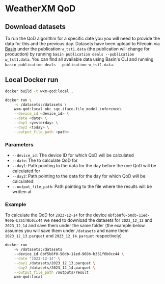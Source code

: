 # WeatherXM QoD

## Download datasets

To run the QoD algorithm for a specific date you you will need to provide the data for this and the previous day. Datasets have been upload to Filecoin via [Basin](https://github.com/tablelandnetwork/basin-cli) under the publication `w_tst1.data` (the publication will change for production) by running `basin publication deals --publication w_tst1.data`. You can find all available data using Basin's CLI and running `basin publication deals --publication w_tst1.data`.

## Local Docker run

```bash
docker build -t wxm-qod:local .

docker run \
	-v /datasets:/datasets \
	wxm-qod:local obc_sqc.iface.file_model_inference\
	--device_id <device_id> \
	--date <date> \
	--day1 <yesterday> \
	--day2 <today> \
	--output_file_path <path>
```

### Parameters
- `--device_id`: The device ID for which QoD will be calculated
- `--date`: The to calculate QoD for
- `--day1`: Path pointing to the data for the day before the one QoD will be calculated for
- `--day2`: Path pointing to the data for the day for which QoD will be calculated
- `--output_file_path`: Path pointing to the file where the results will be written at

### Example

To calculate the QoD for `2023-12-14` for the device `8bf5b8f0-50db-11ed-960b-b351f0b0cc44` we need to download the datasets for `2023_12_13` and `2023_12_14` and save them under the same folder (the example below assumes you will save them under `/datasets` and name them `2023_12_13.parquet` and `2023_12_14.parquet` respectively)

```bash
docker run
	-v /datasets:/datasets
	--device_id 8bf5b8f0-50db-11ed-960b-b351f0b0cc44 \
	--date "2023-12-14" \
	--day1 /datasets/2023_12_13.parquet \
	--day2 /datasets/2023_12_14.parquet \
	--output_file_path /outputs/result
	wxm-qod:local
```